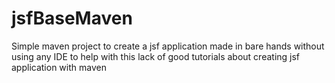 # jsfBaseMaven
Simple maven project to create a jsf application made in bare hands without using any IDE to help with this lack of good tutorials about creating jsf application with maven

